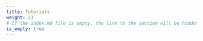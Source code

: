 ```yaml
---
title: Tutorials
weight: 23
# If the index.md file is empty, the link to the section will be hidden from the sidebar
is_empty: true
---
```


